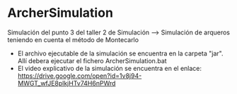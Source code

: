 # ArcherSimulation
Simulación del punto 3 del taller 2 de Simulación --> Simulación de arqueros teniendo en cuenta el método de Montecarlo

- El archivo ejecutable de la simulación se encuentra en la carpeta "jar". Allí debera ejecutar el fichero ArcherSimulation.bat 
- El video explicativo de la simulación se encuentra en el enlace: https://drive.google.com/open?id=1v8j94-MWGT_wfJE8plkjHTv74H6nPWrd

